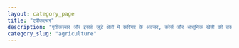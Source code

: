```yaml
---
layout: category_page
title: "एग्रीकल्चर"
description: "एग्रीकल्चर और इससे जुड़े क्षेत्रों में करियर के अवसर, कोर्स और आधुनिक खेती की तकनीकों पर लेख।"
category_slug: "agriculture"
---
```

